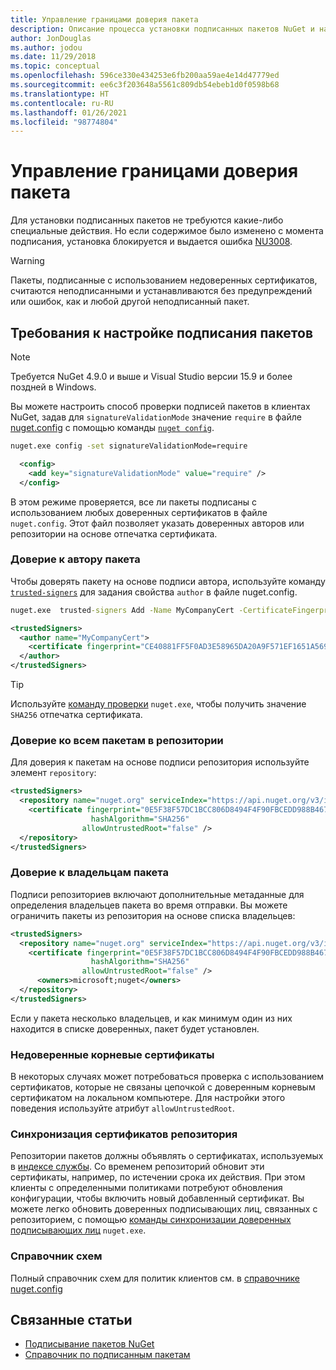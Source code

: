 ```yaml
---
title: Управление границами доверия пакета
description: Описание процесса установки подписанных пакетов NuGet и настройки параметров доверия подписи пакетов.
author: JonDouglas
ms.author: jodou
ms.date: 11/29/2018
ms.topic: conceptual
ms.openlocfilehash: 596ce330e434253e6fb200aa59ae4e14d47779ed
ms.sourcegitcommit: ee6c3f203648a5561c809db54ebeb1d0f0598b68
ms.translationtype: HT
ms.contentlocale: ru-RU
ms.lasthandoff: 01/26/2021
ms.locfileid: "98774804"
---
```

# <a name="manage-package-trust-boundaries"></a>Управление границами доверия пакета

Для установки подписанных пакетов не требуются какие-либо специальные действия. Но если содержимое было изменено с момента подписания, установка блокируется и выдается ошибка [NU3008](../reference/errors-and-warnings/NU3008.md).

> [!Warning]
> Пакеты, подписанные с использованием недоверенных сертификатов, считаются неподписанными и устанавливаются без предупреждений или ошибок, как и любой другой неподписанный пакет.

## <a name="configure-package-signature-requirements"></a>Требования к настройке подписания пакетов

> [!Note]
> Требуется NuGet 4.9.0 и выше и Visual Studio версии 15.9 и более поздней в Windows.

Вы можете настроить способ проверки подписей пакетов в клиентах NuGet, задав для `signatureValidationMode` значение `require` в файле [nuget.config](../reference/nuget-config-file.md) с помощью команды [`nuget config`](../reference/cli-reference/cli-ref-config.md).

```cmd
nuget.exe config -set signatureValidationMode=require
```

```xml
  <config>
    <add key="signatureValidationMode" value="require" />
  </config>
```

В этом режиме проверяется, все ли пакеты подписаны с использованием любых доверенных сертификатов в файле `nuget.config`. Этот файл позволяет указать доверенных авторов или репозитории на основе отпечатка сертификата.

### <a name="trust-package-author"></a>Доверие к автору пакета

Чтобы доверять пакету на основе подписи автора, используйте команду [`trusted-signers`](../reference/cli-reference/cli-ref-trusted-signers.md) для задания свойства `author` в файле nuget.config.

```cmd
nuget.exe  trusted-signers Add -Name MyCompanyCert -CertificateFingerprint CE40881FF5F0AD3E58965DA20A9F571EF1651A56933748E1BF1C99E537C4E039 -FingerprintAlgorithm SHA256
```

```xml
<trustedSigners>
  <author name="MyCompanyCert">
    <certificate fingerprint="CE40881FF5F0AD3E58965DA20A9F571EF1651A56933748E1BF1C99E537C4E039" hashAlgorithm="SHA256" allowUntrustedRoot="false" />
  </author>
</trustedSigners>
```

>[!TIP]
>Используйте [команду проверки](../reference/cli-reference/cli-ref-verify.md) `nuget.exe`, чтобы получить значение `SHA256` отпечатка сертификата.


### <a name="trust-all-packages-from-a-repository"></a>Доверие ко всем пакетам в репозитории

Для доверия к пакетам на основе подписи репозитория используйте элемент `repository`:

```xml
<trustedSigners>  
  <repository name="nuget.org" serviceIndex="https://api.nuget.org/v3/index.json">
    <certificate fingerprint="0E5F38F57DC1BCC806D8494F4F90FBCEDD988B4676070...." 
                  hashAlgorithm="SHA256" 
                allowUntrustedRoot="false" />
  </repository>
</trustedSigners>
```

### <a name="trust-package-owners"></a>Доверие к владельцам пакета

Подписи репозиториев включают дополнительные метаданные для определения владельцев пакета во время отправки. Вы можете ограничить пакеты из репозитория на основе списка владельцев:

```xml
<trustedSigners>  
  <repository name="nuget.org" serviceIndex="https://api.nuget.org/v3/index.json">
    <certificate fingerprint="0E5F38F57DC1BCC806D8494F4F90FBCEDD988B4676070...." 
                  hashAlgorithm="SHA256" 
                allowUntrustedRoot="false" />
      <owners>microsoft;nuget</owners>
  </repository>
</trustedSigners>
```

Если у пакета несколько владельцев, и как минимум один из них находится в списке доверенных, пакет будет установлен.

### <a name="untrusted-root-certificates"></a>Недоверенные корневые сертификаты

В некоторых случаях может потребоваться проверка с использованием сертификатов, которые не связаны цепочкой с доверенным корневым сертификатом на локальном компьютере. Для настройки этого поведения используйте атрибут `allowUntrustedRoot`.

### <a name="sync-repository-certificates"></a>Синхронизация сертификатов репозитория

Репозитории пакетов должны объявлять о сертификатах, используемых в [индексе службы](../api/service-index.md). Со временем репозиторий обновит эти сертификаты, например, по истечении срока их действия. При этом клиенты с определенными политиками потребуют обновления конфигурации, чтобы включить новый добавленный сертификат. Вы можете легко обновить доверенных подписывающих лиц, связанных с репозиторием, с помощью [команды синхронизации доверенных подписывающих лиц](../reference/cli-reference/cli-ref-trusted-signers.md#nuget-trusted-signers-sync--name-name) `nuget.exe`.

### <a name="schema-reference"></a>Справочник схем

Полный справочник схем для политик клиентов см. в [справочнике nuget.config](../reference/nuget-config-file.md#trustedsigners-section)

## <a name="related-articles"></a>Связанные статьи

- [Подписывание пакетов NuGet](../create-packages/Sign-a-Package.md)
- [Справочник по подписанным пакетам](../reference/Signed-Packages-Reference.md)
